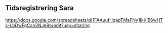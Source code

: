 ## Tidsregistrering Sara ##

https://docs.google.com/spreadsheets/d/1FAAuufHqapTMaFNy1IkKI56wHTs-LbDwFgCan3NJe9o/edit?usp=sharing

